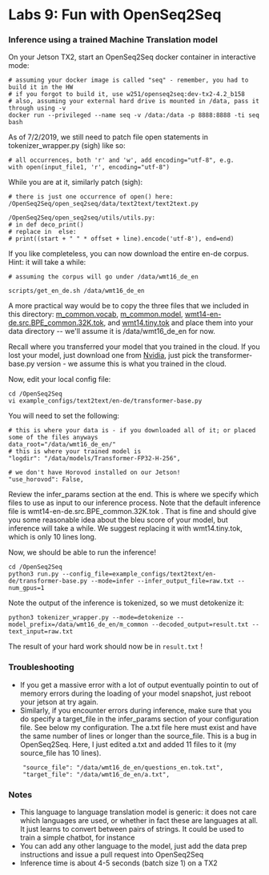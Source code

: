 # Labs 9: Fun with OpenSeq2Seq

### Inference using a trained Machine Translation model

On your Jetson TX2, start an OpenSeq2Seq docker container in interactive mode:
```
# assuming your docker image is called "seq" - remember, you had to build it in the HW
# if you forgot to build it, use w251/openseq2seq:dev-tx2-4.2_b158
# also, assuming your external hard drive is mounted in /data, pass it through using -v
docker run --privileged --name seq -v /data:/data -p 8888:8888 -ti seq bash
```

As of 7/2/2019, we still need to patch file open statements in  tokenizer_wrapper.py (sigh) like so:
```
# all occurrences, both 'r' and 'w', add encoding="utf-8", e.g.
with open(input_file1, 'r', encoding="utf-8")
```
While you are at it, similarly patch (sigh):
```
# there is just one occurrence of open() here:
/OpenSeq2Seq/open_seq2seq/data/text2text/text2text.py

/OpenSeq2Seq/open_seq2seq/utils/utils.py:
# in def deco_print()
# replace in  else:
# print((start + " " * offset + line).encode('utf-8'), end=end)
```

If you like completeless, you can now download the entire en-de corpus.  Hint: it will take a while:
```
# assuming the corpus will go under /data/wmt16_de_en

scripts/get_en_de.sh /data/wmt16_de_en
```
A more practical way would be to copy the three files that we included in this directory: [m_common.vocab](m_common.vocab), [m_common.model](m_common.model),  [wmt14-en-de.src.BPE_common.32K.tok](wmt14-en-de.src.BPE_common.32K.tok), and [wmt14.tiny.tok](wmt14.tiny.tok) and place them into your data directory -- we'll assume it is /data/wmt16_de_en for now.

Recall where you transferred your model that you trained in the cloud.  If you lost your model, just download one from [Nvidia](https://nvidia.github.io/OpenSeq2Seq/html/machine-translation.html), just pick the transformer-base.py version - we assume this is what you trained in the cloud.


Now, edit your local config file:
```
cd /OpenSeq2Seq
vi example_configs/text2text/en-de/transformer-base.py 
```
You will need to set the following:
```
# this is where your data is - if you downloaded all of it; or placed some of the files anyways
data_root="/data/wmt16_de_en/"
# this is where your trained model is
"logdir": "/data/models/Transformer-FP32-H-256",

# we don't have Horovod installed on our Jetson!
"use_horovod": False,
```

Review the infer_params section at the end.  This is where we specify which files to use as input to our inference process.  Note that the default inference file is wmt14-en-de.src.BPE_common.32K.tok .  That is fine and should give you some reasonable idea about the bleu score of your model, but inference will take a while.  We suggest replacing it with wmt14.tiny.tok, which is only 10 lines long.  

Now, we should be able to run the inference!
```
cd /OpenSeq2Seq
python3 run.py --config_file=example_configs/text2text/en-de/transformer-base.py --mode=infer --infer_output_file=raw.txt --num_gpus=1
```
Note the output of the inference is tokenized, so we must detokenize it:
```
python3 tokenizer_wrapper.py --mode=detokenize --model_prefix=/data/wmt16_de_en/m_common --decoded_output=result.txt --text_input=raw.txt
```
The result of your hard work should now be in ```result.txt``` !

### Troubleshooting
* If you get a massive error with a lot of output eventually pointin to out of memory errors during the loading of your model snapshot, just reboot your jetson at try again.
* Similarly, if you encounter errors during inference, make sure that you do specify a target_file in the infer_params section of your configuration file.  See below my configuration. The a.txt file here must exist and have the same number of lines or longer than the source_file.  This is a bug in OpenSeq2Seq. Here, I just edited a.txt and added 11 files to it (my source_file has 10 lines).
```
    "source_file": "/data/wmt16_de_en/questions_en.tok.txt",
    "target_file": "/data/wmt16_de_en/a.txt",

```
### Notes
* This language to language translation model is generic: it does not care which languages are used, or whether in fact these are languages at all.  It just learns to convert between pairs of strings.  It could be used to train a simple chatbot, for instance
* You can add any other language to the model, just add the data prep instructions and issue a pull request into OpenSeq2Seq
* Inference time is about 4-5 seconds (batch size 1)  on a TX2

